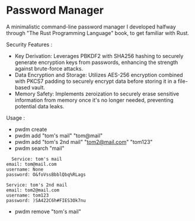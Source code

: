 # Password Manager

A minimalistic command-line password manager I developed halfway through "The Rust Programming Language" book, to get familiar with Rust.

Security Features :
- Key Derivation: Leverages PBKDF2 with SHA256 hashing to securely generate encryption keys from passwords, enhancing the strength against brute-force attacks.
- Data Encryption and Storage: Utilizes AES-256 encryption combined with PKCS7 padding to securely encrypt data before storing it in a file-based vault.
- Memory Safety: Implements zeroization to securely erase sensitive information from memory once it's no longer needed, preventing potential data leaks.

Usage :
- pwdm create
- pwdm add "tom's mail" "tom@mail"
- pwdm add "tom's 2nd mail" "tom2@mail.com" "tom123"
- pwdm search "mail"
```
  Service: tom's mail
email: tom@mail.com
username: None
password: O&foVssBbblQbq%RLags

Service: tom's 2nd mail
email: tom2@mail.com
username: tom123
password: )SA422C6h#FIES3Ok7nu
```
- pwdm remove "tom's mail"
